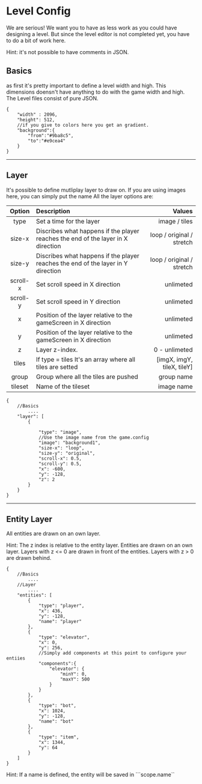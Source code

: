 Level Config
=======

We are serious! We want you to have as less work as you could have designing a level. 
But since the level editor is not completed yet, you have to do a bit of work here.

Hint: it's not possible to have comments in JSON.


## Basics 
as first it's pretty important to define a level width and high. This dimensions doensn't have anything to do with the game width and high.
The Level files consist of pure JSON.

``` 
{
    "width" : 2096,
	"height": 512,
	//if you give to colors here you get an gradient.
	"background":{
		"from":"#9ba8c5",
		"to":"#e9cea4"
	}
}
```
*****

## Layer
It's possible to define mutliplay layer to draw on. If you are using images here, you can simply put the name 
All the layer options are:

| Option        | Description	| Values	|
| :-------------: |:------------| ---------:	|
| type	      	| Set a time for the layer | image / tiles 	|
| size-x      	| Discribes what happens if the player reaches the end of the layer in X direction      |   loop / original / stretch 	|
| size-y 		| Discribes what happens if the player reaches the end of the layer in Y direction      |   loop / original / stretch 	|
| scroll-x 		| Set scroll speed in X direction     |    unlimeted 	|
| scroll-y 		| Set scroll speed in Y direction     |    unlimeted 	|
| x 			| Position of the layer relative to the gameScreen in X direction |    unlimeted	|
| y 			| Position of the layer relative to the gameScreen in X direction |    unlimeted	|
| z 			| Layer z-index. |    0 - unlimeted 	|
| tiles 		| If type = tiles It's an array where all tiles are setted |    [imgX, imgY, tileX, tileY]  	|
| group 		| Group where all the tiles are pushed |    group name 	|
| tileset 		| Name of the tileset |    image name	|




``` 
{
    //Basics
    	....
    "layer": [
		{

			"type": "image",
			//Use the image name from the game.config
			"image": "background1",
			"size-x": "loop",
			"size-y": "original",
			"scroll-x": 0.5,
			"scroll-y": 0.5,
			"x": -600,
			"y": -128,
			"z": 2
		}
	}
}
```
*****

## Entity Layer
All entities are drawn on an own layer.

Hint: The z index is relative to the entity layer. Entities are drawn on an own layer. Layers with z <= 0 are drawn in front of the entities. Layers with z > 0 are drawn behind.

```
{ 
	//Basics
    	....
   	//Layer
    	....
	"entities": [
		{
			"type": "player",
			"x": 436,
			"y": -128,
			"name": "player"
		},
		{
			"type": "elevator",
			"x": 0,
			"y": 256,
			//Simply add components at this point to configure your entiies
			"components":{
				"elevator": {
					"minY": 0,
					"maxY": 500
				}
			}
		},
		{
			"type": "bot",
			"x": 1024,
			"y": -128,
			"name": "bot"
		},
		{
			"type": "item",
			"x": 1344,
			"y": 64
		}
	]
}

```

Hint: If a name is defined, the entity will be saved in ```scope.name``